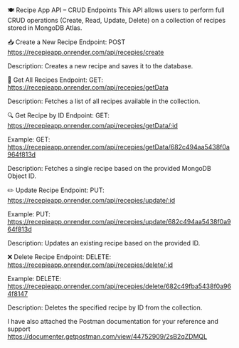 🍽️ Recipe App API – CRUD Endpoints
This API allows users to perform full CRUD operations (Create, Read, Update, Delete) on a collection of recipes stored in MongoDB Atlas.

📥 Create a New Recipe
Endpoint:
POST https://recepieapp.onrender.com/api/recepies/create

Description:
Creates a new recipe and saves it to the database.

📄 Get All Recipes
Endpoint:
GET: https://recepieapp.onrender.com/api/recepies/getData

Description:
Fetches a list of all recipes available in the collection.

🔍 Get Recipe by ID
Endpoint:
GET: https://recepieapp.onrender.com/api/recepies/getData/:id

Example:
GET: https://recepieapp.onrender.com/api/recepies/getData/682c494aa5438f0a964f813d

Description:
Fetches a single recipe based on the provided MongoDB Object ID.

✏️ Update Recipe
Endpoint:
PUT: https://recepieapp.onrender.com/api/recepies/update/:id

Example:
PUT: https://recepieapp.onrender.com/api/recepies/update/682c494aa5438f0a964f813d

Description:
Updates an existing recipe based on the provided ID.

❌ Delete Recipe
Endpoint:
DELETE:  https://recepieapp.onrender.com/api/recepies/delete/:id

Example:
DELETE:  https://recepieapp.onrender.com/api/recepies/delete/682c49fba5438f0a964f8147

Description:
Deletes the specified recipe by ID from the collection.


I have also attached the Postman documentation for your reference and support
https://documenter.getpostman.com/view/44752909/2sB2qZDMQL